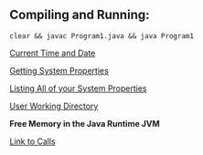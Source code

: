 ## Compiling and Running:

`clear && javac Program1.java && java Program1`

[Current Time and Date](https://www.javatpoint.com/java-get-current-date)

[Getting System Properties](https://docs.oracle.com/javase/tutorial/essential/environment/sysprop.html)

[Listing All of your System Properties](https://memorynotfound.com/list-system-properties-java/)

[User Working Directory](https://www.testingexcellence.com/get-current-working-directory-java/)

**Free Memory in the Java Runtime JVM**

[Link to Calls](https://javarevisited.blogspot.com/2012/01/find-max-free-total-memory-in-java.html)